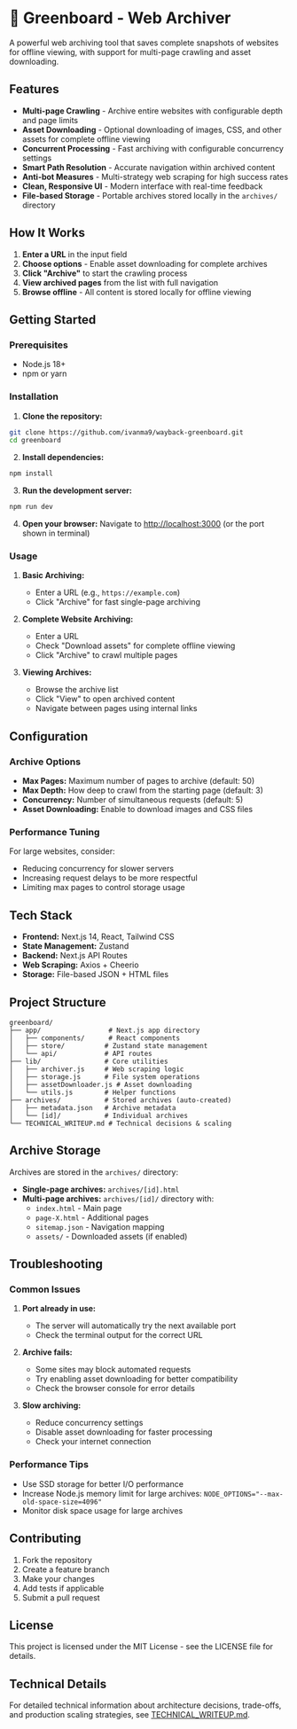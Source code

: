 # 🌿 Greenboard - Web Archiver

A powerful web archiving tool that saves complete snapshots of websites for offline viewing, with support for multi-page crawling and asset downloading.

## Features

- **Multi-page Crawling** - Archive entire websites with configurable depth and page limits
- **Asset Downloading** - Optional downloading of images, CSS, and other assets for complete offline viewing
- **Concurrent Processing** - Fast archiving with configurable concurrency settings
- **Smart Path Resolution** - Accurate navigation within archived content
- **Anti-bot Measures** - Multi-strategy web scraping for high success rates
- **Clean, Responsive UI** - Modern interface with real-time feedback
- **File-based Storage** - Portable archives stored locally in the `archives/` directory

## How It Works

1. **Enter a URL** in the input field
2. **Choose options** - Enable asset downloading for complete archives
3. **Click "Archive"** to start the crawling process
4. **View archived pages** from the list with full navigation
5. **Browse offline** - All content is stored locally for offline viewing

## Getting Started

### Prerequisites

- Node.js 18+ 
- npm or yarn

### Installation

1. **Clone the repository:**
```bash
git clone https://github.com/ivanma9/wayback-greenboard.git
cd greenboard
```

2. **Install dependencies:**
```bash
npm install
```

3. **Run the development server:**
```bash
npm run dev
```

4. **Open your browser:**
Navigate to [http://localhost:3000](http://localhost:3000) (or the port shown in terminal)

### Usage

1. **Basic Archiving:**
   - Enter a URL (e.g., `https://example.com`)
   - Click "Archive" for fast single-page archiving

2. **Complete Website Archiving:**
   - Enter a URL
   - Check "Download assets" for complete offline viewing
   - Click "Archive" to crawl multiple pages

3. **Viewing Archives:**
   - Browse the archive list
   - Click "View" to open archived content
   - Navigate between pages using internal links

## Configuration

### Archive Options

- **Max Pages:** Maximum number of pages to archive (default: 50)
- **Max Depth:** How deep to crawl from the starting page (default: 3)
- **Concurrency:** Number of simultaneous requests (default: 5)
- **Asset Downloading:** Enable to download images and CSS files

### Performance Tuning

For large websites, consider:
- Reducing concurrency for slower servers
- Increasing request delays to be more respectful
- Limiting max pages to control storage usage

## Tech Stack

- **Frontend:** Next.js 14, React, Tailwind CSS
- **State Management:** Zustand
- **Backend:** Next.js API Routes
- **Web Scraping:** Axios + Cheerio
- **Storage:** File-based JSON + HTML files

## Project Structure

```
greenboard/
├── app/                 # Next.js app directory
│   ├── components/      # React components
│   ├── store/          # Zustand state management
│   └── api/            # API routes
├── lib/                # Core utilities
│   ├── archiver.js     # Web scraping logic
│   ├── storage.js      # File system operations
│   ├── assetDownloader.js # Asset downloading
│   └── utils.js        # Helper functions
├── archives/           # Stored archives (auto-created)
│   ├── metadata.json   # Archive metadata
│   └── [id]/           # Individual archives
└── TECHNICAL_WRITEUP.md # Technical decisions & scaling
```

## Archive Storage

Archives are stored in the `archives/` directory:

- **Single-page archives:** `archives/[id].html`
- **Multi-page archives:** `archives/[id]/` directory with:
  - `index.html` - Main page
  - `page-X.html` - Additional pages
  - `sitemap.json` - Navigation mapping
  - `assets/` - Downloaded assets (if enabled)

## Troubleshooting

### Common Issues

1. **Port already in use:**
   - The server will automatically try the next available port
   - Check the terminal output for the correct URL

2. **Archive fails:**
   - Some sites may block automated requests
   - Try enabling asset downloading for better compatibility
   - Check the browser console for error details

3. **Slow archiving:**
   - Reduce concurrency settings
   - Disable asset downloading for faster processing
   - Check your internet connection

### Performance Tips

- Use SSD storage for better I/O performance
- Increase Node.js memory limit for large archives: `NODE_OPTIONS="--max-old-space-size=4096"`
- Monitor disk space usage for large archives

## Contributing

1. Fork the repository
2. Create a feature branch
3. Make your changes
4. Add tests if applicable
5. Submit a pull request

## License

This project is licensed under the MIT License - see the LICENSE file for details.

## Technical Details

For detailed technical information about architecture decisions, trade-offs, and production scaling strategies, see [TECHNICAL_WRITEUP.md](./TECHNICAL_WRITEUP.md). 